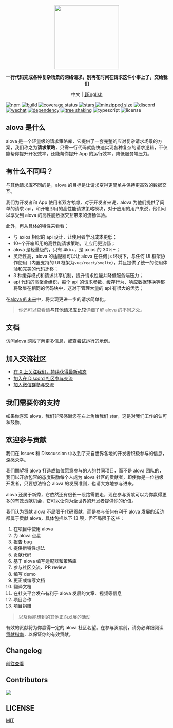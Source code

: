 <p align="center">
  <img width="200px" src="https://alova.js.org/img/logo-text-vertical.svg" />
</p>

<p align="center"><b>一行代码完成各种复杂场景的网络请求，别再花时间在请求这件小事上了，交给我们</b></p>

<p align="center">中文 | <a href="./README.md">📑English</a></p>

[![npm](https://img.shields.io/npm/v/alova)](https://www.npmjs.com/package/alova)
[![build](https://github.com/alovajs/alova/actions/workflows/release.yml/badge.svg?branch=main)](https://github.com/alovajs/alova/actions/workflows/release.yml)
[![coverage status](https://coveralls.io/repos/github/alovajs/alova/badge.svg?branch=main)](https://coveralls.io/github/alovajs/alova?branch=main)
[![stars](https://img.shields.io/github/stars/alovajs/alova?style=social)](https://github.com/alovajs/alova)
[![minzipped size](https://badgen.net/bundlephobia/minzip/alova)](https://bundlephobia.com/package/alova)
[![discord](https://img.shields.io/badge/chat-Discord-515ff1)](https://discord.gg/S47QGJgkVb)
[![wechat](https://img.shields.io/badge/chat_with_CH-Wechat-07c160)](https://alova.js.org/img/wechat_qrcode.jpg)
[![dependency](https://badgen.net/bundlephobia/dependency-count/alova)](https://bundlephobia.com/package/alova)
[![tree shaking](https://badgen.net/bundlephobia/tree-shaking/alova)](https://bundlephobia.com/package/alova)
![typescript](https://badgen.net/badge/icon/typescript?icon=typescript&label)
![license](https://img.shields.io/badge/license-MIT-blue.svg)

## alova 是什么

alova 是一个轻量级的请求策略库，它提供了一套完整的应对复杂请求场景的方案，我们称之为**请求策略**，只需一行代码就能快速实现各种复杂的请求逻辑，不仅能帮你提升开发效率，还能帮你提升 App 的运行效率，降低服务端压力。

## 有什么不同吗？

与其他请求库不同的是，alova 的目标是让请求变得更简单并保持更高效的数据交互。

我们为开发者和 App 使用者双方考虑，对于开发者来说，alova 为他们提供了简单的请求 api，和开箱即用的高性能请求策略模块，对于应用的用户来说，他们可以享受到 alova 的高性能数据交互带来的流畅体验。

此外，再从具体的特性来看看：

- 与 axios 相似的 api 设计，让使用者学习成本更低；
- 10+个开箱即用的高性能请求策略，让应用更流畅；
- alova 是轻量级的，只有 4kb+，是 axios 的 30%+；
- 灵活性高，alova 的适配器可以让 alova 在任何 js 环境下，与任何 UI 框架协作使用（内置支持的 UI 框架为`vue/react/svelte`），并且提供了统一的使用体验和完美的代码迁移；
- 3 种缓存模式和请求共享机制，提升请求性能并降低服务端压力；
- api 代码的高聚合组织，每个 api 的请求参数、缓存行为、响应数据转换等都将聚集在相同的代码块中，这对于管理大量的 api 有很大的优势；

在[alova 的未来](https://alova.js.org/tutorial/others/future)中，将实现更进一步的请求简单化。

> 你还可以查看请[与其他请求库比较](https://alova.js.org/tutorial/others/comparison)详细了解 alova 的不同之处。

## 文档

访问[alova 网站](https://alova.js.org)了解更多信息，或[查尝试运行的示例](https://alova.js.org/category/examples)。

## 加入交流社区

- [在 X 上关注我们，持续获得最新动态](https://x.com/alovajs)
- [加入在 Discord 社区参与交流](https://discord.gg/S47QGJgkVb)
- [加入微信群参与交流](https://alova.js.org/img/wechat_qrcode.jpg)

## 我们需要你的支持

如果你喜欢 alova，我们非常感谢您在右上角给我们 star，这是对我们工作的认可和鼓励。

## 欢迎参与贡献

我们在 Issues 和 Disscussion 中收到了来自世界各地的开发者积极参与的信息，深感荣幸。

我们期望将 alova 打造成每位愿意参与的人的共同项目，而不是 alova 团队的，我们以开放包容的态度鼓励每个人成为 alova 社区的贡献者，即使你是一位初级开发者，只要想法符合 alova 的发展准则，也请大方地参与进来。

alova 还属于新秀，它依然还有很长一段路需要走，现在参与贡献可以为你赢得更多的有效贡献机会，它可以让你为全世界的开发者提供你的价值。

我们认为贡献 alova 不局限于代码贡献，而是参与任何有利于 alova 发展的活动都属于贡献 alova，具体包括以下 13 项，但不局限于这些：

1. 在项目中使用 alova
2. 为 alova 点星
3. 报告 bug
4. 提供新特性想法
5. 贡献代码
6. 基于 alova 编写适配器和策略库
7. 参与社区交流、PR review
8. 编写 demo
9. 更正或编写文档
10. 翻译文档
11. 在社交平台发布有利于 alova 发展的文章、视频等信息
12. 项目合作
13. 项目捐赠

> 以及你能想到的其他正向发展的活动

有效的贡献将为你赢得一定的 alova 社区名望。在参与贡献前，请务必详细阅读 [贡献指南](./CONTRIBUTING.zh-CN.md)，以保证你的有效贡献。

## Changelog

[前往查看](https://github.com/alovajs/alova/releases)

## Contributors

<a href="https://github.com/alovajs/alova/graphs/contributors">
  <img src="https://contrib.rocks/image?repo=alovajs/alova&max=30&columns=10" />
</a>

## LICENSE

[MIT](https://en.wikipedia.org/wiki/MIT_License)
